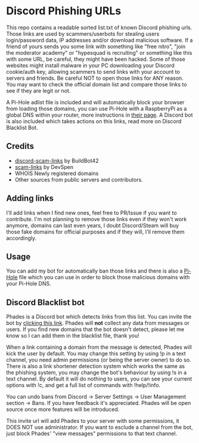# Discord Phishing URLs

This repo contains a readable sorted list.txt of known Discord phishing urls. Those links are used by scammers/userbots for stealing users login/password data, IP addresses and/or download malicious software. If a friend of yours sends you some link with something like "free nitro", "join the moderator academy" or "hypesquad is recruiting" or something like this with some URL, be careful, they might have been hacked. Some of those websites might install malware in your PC downloading your Discord cookie/auth key, allowing scammers to send links with your account to servers and friends. Be careful NOT to open those links for ANY reason. 
You may want to check the official domain list and compare those links to see if they are legit or not.

A Pi-Hole adlist file is included and will automatically block your browser from loading those domains, you can use Pi-Hole with a RaspberryPi as a global DNS within your router, more instructions in [their page](https://github.com/pi-hole/pi-hole). 
A Discord bot is also included which takes actions on this links, read more on Discord Blacklist Bot.

## Credits

 - [discord-scam-links](https://github.com/BuildBot42/discord-scam-links) by BuildBot42
 - [scam-links](https://github.com/DevSpen/scam-links) by DevSpen
 - WHOIS Newly registered domains
 - Other sources from public servers and contributors.
 
## Adding links
I'll add links when I find new ones, feel free to PR/Issue if you want to contribute. I'm not planning to remove those links even if they won't work anymore, domains can last even years, I doubt Discord/Steam will buy those fake domains for official purposes and if they will, I'll remove them accordingly.

## Usage
You can add my bot for automatically ban those links and there is also a [Pi-Hole](https://github.com/pi-hole/pi-hole) file which you can use in order to block those malicious domains with your Pi-Hole DNS.

## Discord Blacklist bot
Phades is a Discord bot which detects links from this list. You can invite the bot by [clicking this link](https://discord.com/api/oauth2/authorize?client_id=926211335946137771&permissions=1529210072134&scope=bot%20applications.commands). 
Phades will **not** collect any data from messages or users. If you find new domains that the bot doesn't detect, please let me know so I can add them in the blacklist file, thank you!

When a link containing a domain from the message is detected, Phades will kick the user by default. You may change this setting by using !p in a text channel, you need admin permissions (or being the server owner) to do so. 
There is also a link shortener detection system which works the same as the phishing system, you may change the bot's behaviour by using !s in a text channel. By default it will do nothing to users, you can see your current options with !c, and get a full list of commands with !help/!info.

You can undo bans from Discord -> Server Settings -> User Management section -> Bans. If you have feedback it's appreciated. Phades will be open source once more features will be introduced.

This invite url will add Phades to your server with some permissions, it DOES NOT use administrator. If you want to esclude a channel from the bot, just block Phades' "view messages" permissions to that text channel.